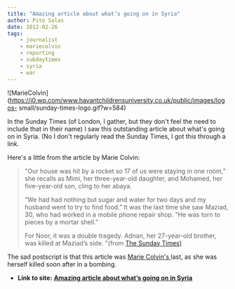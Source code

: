 ```yaml
---
title: "Amazing article about what’s going on in Syria"
author: Pito Salas
date: 2012-02-26
tags:
    - journalist
    - mariecolvin
    - reporting
    - subdaytimes
    - syria
    - war
---
```


![MarieColvin](https://i0.wp.com/www.havantchildrensuniversity.co.uk/public/images/logos-
small/sunday-times-logo.gif?w=584)

In the Sunday Times (of London, I gather, but they don't feel the need to
include that in their name) I saw this outstanding article about what's going
on in Syria. (No I don't regularly read the Sunday Times, I got this through a
link.

Here's a little from the article by Marie Colvin:

> "Our house was hit by a rocket so 17 of us were staying in one room,” she
> recalls as Mimi, her three-year-old daughter, and Mohamed, her five-year-old
> son, cling to her abaya.
>
> “We had had nothing but sugar and water for two days and my husband went to
> try to find food.” It was the last time she saw Maziad, 30, who had worked
> in a mobile phone repair shop. “He was torn to pieces by a mortar shell.”
>
> For Noor, it was a double tragedy. Adnan, her 27-year-old brother, was
> killed at Maziad’s side. "(from [The Sunday
> Times)](<http://www.thesundaytimes.co.uk/sto/public/news/article874796.ece>)

The sad postscript is that this article was [Marie Colvin's
](<http://www.thesundaytimes.co.uk/sto/public/MarieColvin/>)last, as she was
herself killed soon after in a bombing.


* **Link to site:** **[Amazing article about what’s going on in Syria](None)**
